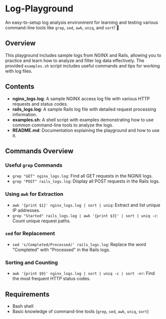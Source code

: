 # Log-Playground

An easy-to-setup log analysis environment for learning and testing various command-line tools like `grep`, `sed`, `awk`, `uniq`, and `sort`! 🎉

## Overview

This playground includes sample logs from NGINX and Rails, allowing you to practice and learn how to analyze and filter log data effectively. The provided `examples.sh` script includes useful commands and tips for working with log files.

## Contents

- **nginx_logs.log**: A sample NGINX access log file with various HTTP requests and status codes.
- **rails_logs.log**: A sample Rails log file with detailed request processing information.
- **examples.sh**: A shell script with examples demonstrating how to use common command-line tools to analyze the logs.
- **README.md**: Documentation explaining the playground and how to use it.

## Commands Overview

### Useful `grep` Commands
- `grep "GET" nginx_logs.log`: Find all GET requests in the NGINX logs.
- `grep "POST" rails_logs.log`: Display all POST requests in the Rails logs.

### Using `awk` for Extraction
- `awk '{print $1}' nginx_logs.log | sort | uniq`: Extract and list unique IP addresses.
- `grep "Started" rails_logs.log | awk '{print $3}' | sort | uniq -c`: Count unique request paths.

### `sed` for Replacement
- `sed 's/Completed/Processed/' rails_logs.log`: Replace the word "Completed" with "Processed" in the Rails logs.

### Sorting and Counting
- `awk '{print $9}' nginx_logs.log | sort | uniq -c | sort -nr`: Find the most frequent HTTP status codes.

## Requirements

- Bash shell
- Basic knowledge of command-line tools (`grep`, `sed`, `awk`, `uniq`, `sort`)

